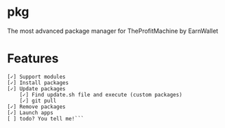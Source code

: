 # pkg

The most advanced package manager for TheProfitMachine by EarnWallet

# Features

```[✓] Support applications
[✓] Support modules
[✓] Install packages
[✓] Update packages
    [✓] Find update.sh file and execute (custom packages)
    [✓] git pull
[✓] Remove packages
[✓] Launch apps
[ ] todo? You tell me!```
